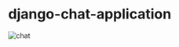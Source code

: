 # django-chat-application
![chat](https://user-images.githubusercontent.com/60282806/190467924-e0809171-cc02-4c73-ab3f-1d431cf7e36d.gif)
